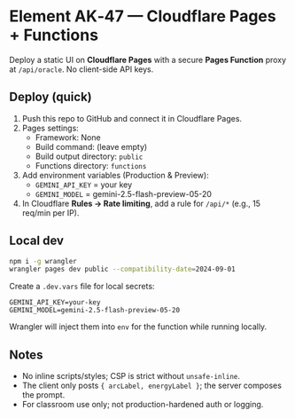 # Element AK‑47 — Cloudflare Pages + Functions

Deploy a static UI on **Cloudflare Pages** with a secure **Pages Function** proxy at `/api/oracle`. No client-side API keys.

## Deploy (quick)
1) Push this repo to GitHub and connect it in Cloudflare Pages.
2) Pages settings:
   - Framework: None
   - Build command: (leave empty)
   - Build output directory: `public`
   - Functions directory: `functions`
3) Add environment variables (Production & Preview):
   - `GEMINI_API_KEY` = your key
   - `GEMINI_MODEL`   = gemini-2.5-flash-preview-05-20
4) In Cloudflare **Rules → Rate limiting**, add a rule for `/api/*` (e.g., 15 req/min per IP).

## Local dev
```bash
npm i -g wrangler
wrangler pages dev public --compatibility-date=2024-09-01
```
Create a `.dev.vars` file for local secrets:
```
GEMINI_API_KEY=your-key
GEMINI_MODEL=gemini-2.5-flash-preview-05-20
```
Wrangler will inject them into `env` for the function while running locally.

## Notes
- No inline scripts/styles; CSP is strict without `unsafe-inline`.
- The client only posts `{ arcLabel, energyLabel }`; the server composes the prompt.
- For classroom use only; not production-hardened auth or logging.
